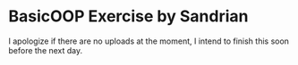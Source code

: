 # BasicOOP Exercise by Sandrian

I apologize if there are no uploads at the moment, I intend to finish this soon before the next day.
